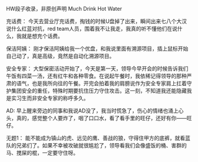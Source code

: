 HW段子收录，非原创声明
Much Drink Hot Water

充话费：
今天去营业厅充话费，掏钱的时候U盘掉了出来，瞬间出来七八个大汉说什么红蓝对抗，red team人员，围着我不让我走，我真的听不懂他们在说什么，我就是想充个话费。

保洁阿姨：
刚才保洁阿姨给我一个优盘，和我说里面有溯源项目，插上鼠标开始自己动了，真是高级，竟然是自动化溯源项目。

安全专家：
大型保密活动开始了，今天是第一天，领导今早开会的时候告诉我们午饭有四菜一汤，还有红牛和各种零食。在说起午餐时，我依稀记得领导的那种严肃的语气，也是我所向往的午餐。开完会拍着我的肩膀说作为安全专家肩上扛着守护集团安全的重任，特殊时期要抗住压力守住攻击。这一刻，不知道我还能隐藏我是实习生而非安全专家的称呼多久。

AD:
早上醒来旁边的同事和我说AD没了，我当时慌急了，伤心的情绪也涌上心头，真的，感觉整个人要炸了，咽了口口水，看了看手里的旺仔，还好有你——旺仔。

无题1：
能不能成为镇山的虎、远见的鹰、善战的狼，守得住甲方的底裤，就看蓝队的兄弟们了。如果不幸被攻破就很尴尬了，领导看我们会像盛饭的桶、害群的马、搅屎的棍，一定要守住呀。

